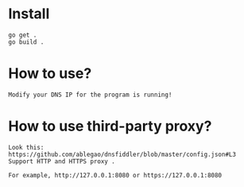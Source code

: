 # Install 

	go get . 
	go build .


# How to use?

	Modify your DNS IP for the program is running!

# How to use third-party proxy?

	Look this: https://github.com/ablegao/dnsfiddler/blob/master/config.json#L3
	Support HTTP and HTTPS proxy . 

	For example, http://127.0.0.1:8080 or https://127.0.0.1:8080

# 
